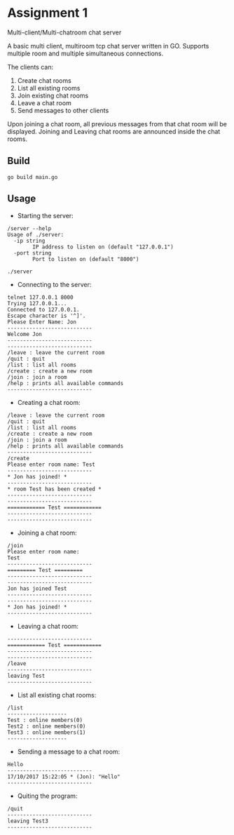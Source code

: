 # Assignment 1
Multi-client/Multi-chatroom chat server

A basic multi client, multiroom tcp chat server written in GO. Supports multiple room and multiple simultaneous connections.

The clients can:

1. Create chat rooms       
2. List all existing rooms  
3. Join existing chat rooms 
4. Leave a chat room        
5. Send messages to other clients
  
 Upon joining a chat room, all previous messages from that chat room will be displayed. Joining and Leaving chat rooms are
 announced inside the chat rooms.

## Build

```
go build main.go
```

## Usage

* Starting the server:
```
/server --help
Usage of ./server:
  -ip string
    	IP address to listen on (default "127.0.0.1")
  -port string
    	Port to listen on (default "8000")

./server
```

* Connecting to the server:

```
telnet 127.0.0.1 8000
Trying 127.0.0.1...
Connected to 127.0.0.1.
Escape character is '^]'.
Please Enter Name: Jon
---------------------------
Welcome Jon
---------------------------
---------------------------
/leave : leave the current room
/quit : quit
/list : list all rooms
/create : create a new room
/join : join a room
/help : prints all available commands
---------------------------
```

* Creating a chat room:

```
/leave : leave the current room
/quit : quit
/list : list all rooms
/create : create a new room
/join : join a room
/help : prints all available commands
---------------------------
/create
Please enter room name: Test
---------------------------
* Jon has joined! *
---------------------------
* room Test has been created *
---------------------------
---------------------------
============ Test ============
---------------------------
---------------------------
```

* Joining a chat room:

```
/join
Please enter room name:
Test
---------------------------
========= Test =========
---------------------------
---------------------------
Jon has joined Test
---------------------------
---------------------------
* Jon has joined! *
---------------------------

```

* Leaving a chat room:

```
---------------------------
============ Test ============
---------------------------
---------------------------
/leave
---------------------------
leaving Test
---------------------------
```

* List all existing chat rooms:

```
/list
-------------------
Test : online members(0)
Test2 : online members(0)
Test3 : online members(1)
-------------------

```

* Sending a message to a chat room:

```
Hello
---------------------------
17/10/2017 15:22:05 * (Jon): "Hello"
---------------------------
```

* Quiting the program:

```
/quit
---------------------------
leaving Test3
---------------------------
```



